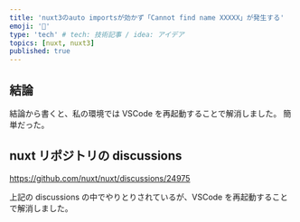 ```yaml
---
title: 'nuxt3のauto importsが効かず「Cannot find name XXXXX」が発生する'
emoji: '🔖'
type: 'tech' # tech: 技術記事 / idea: アイデア
topics: [nuxt, nuxt3]
published: true
---
```


## 結論

結論から書くと、私の環境では VSCode を再起動することで解消しました。
簡単だった。

## nuxt リポジトリの discussions

https://github.com/nuxt/nuxt/discussions/24975

上記の discussions の中でやりとりされているが、VSCode を再起動することで解消しました。
